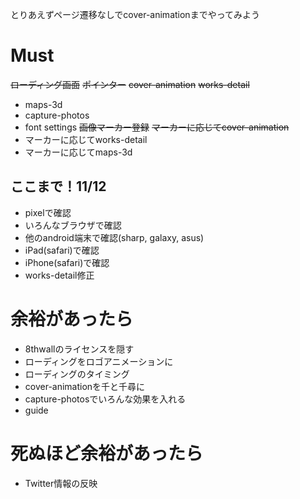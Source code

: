 とりあえずページ遷移なしでcover-animationまでやってみよう

# Must
~~ローディング画面~~
~~ポインター~~
~~cover-animation~~
~~works-detail~~
- maps-3d
- capture-photos
- font settings
~~画像マーカー登録~~
~~マーカーに応じてcover-animation~~
- マーカーに応じてworks-detail
- マーカーに応じてmaps-3d
## ここまで！11/12
- pixelで確認
- いろんなブラウザで確認
- 他のandroid端末で確認(sharp, galaxy, asus)
- iPad(safari)で確認
- iPhone(safari)で確認
- works-detail修正

# 余裕があったら
- 8thwallのライセンスを隠す
- ローディングをロゴアニメーションに
- ローディングのタイミング
- cover-animationを千と千尋に
- capture-photosでいろんな効果を入れる
- guide

# 死ぬほど余裕があったら
- Twitter情報の反映